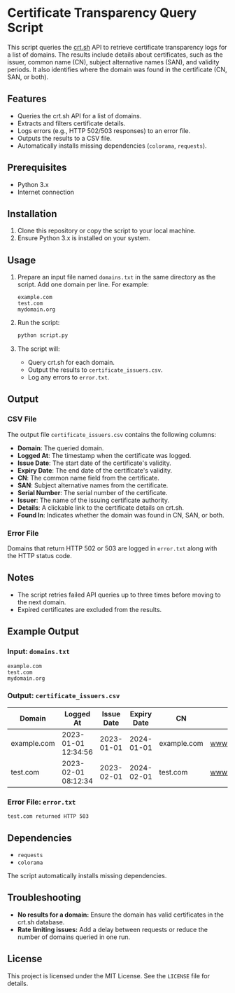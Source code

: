 # Certificate Transparency Query Script

This script queries the [crt.sh](https://crt.sh/) API to retrieve certificate transparency logs for a list of domains. The results include details about certificates, such as the issuer, common name (CN), subject alternative names (SAN), and validity periods. It also identifies where the domain was found in the certificate (CN, SAN, or both).

## Features

- Queries the crt.sh API for a list of domains.
- Extracts and filters certificate details.
- Logs errors (e.g., HTTP 502/503 responses) to an error file.
- Outputs the results to a CSV file.
- Automatically installs missing dependencies (`colorama`, `requests`).

## Prerequisites

- Python 3.x
- Internet connection

## Installation

1. Clone this repository or copy the script to your local machine.
2. Ensure Python 3.x is installed on your system.

## Usage

1. Prepare an input file named `domains.txt` in the same directory as the script. Add one domain per line. For example:
   ```
   example.com
   test.com
   mydomain.org
   ```

2. Run the script:
   ```bash
   python script.py
   ```

3. The script will:
   - Query crt.sh for each domain.
   - Output the results to `certificate_issuers.csv`.
   - Log any errors to `error.txt`.

## Output

### CSV File
The output file `certificate_issuers.csv` contains the following columns:

- **Domain**: The queried domain.
- **Logged At**: The timestamp when the certificate was logged.
- **Issue Date**: The start date of the certificate's validity.
- **Expiry Date**: The end date of the certificate's validity.
- **CN**: The common name field from the certificate.
- **SAN**: Subject alternative names from the certificate.
- **Serial Number**: The serial number of the certificate.
- **Issuer**: The name of the issuing certificate authority.
- **Details**: A clickable link to the certificate details on crt.sh.
- **Found In**: Indicates whether the domain was found in CN, SAN, or both.

### Error File
Domains that return HTTP 502 or 503 are logged in `error.txt` along with the HTTP status code.

## Notes

- The script retries failed API queries up to three times before moving to the next domain.
- Expired certificates are excluded from the results.

## Example Output

### Input: `domains.txt`
```
example.com
test.com
mydomain.org
```

### Output: `certificate_issuers.csv`
| Domain       | Logged At           | Issue Date  | Expiry Date | CN         | SAN               | Serial Number | Issuer               | Details                      | Found In |
|--------------|---------------------|-------------|-------------|------------|-------------------|---------------|----------------------|------------------------------|----------|
| example.com  | 2023-01-01 12:34:56 | 2023-01-01  | 2024-01-01  | example.com | www.example.com   | 1234567890    | Let's Encrypt        | [crt.sh](https://crt.sh/?id=12345) | CN, SAN |
| test.com     | 2023-02-01 08:12:34 | 2023-02-01  | 2024-02-01  | test.com    | www.test.com      | 0987654321    | DigiCert Inc         | [crt.sh](https://crt.sh/?id=67890) | CN      |

### Error File: `error.txt`
```
test.com returned HTTP 503
```

## Dependencies

- `requests`
- `colorama`

The script automatically installs missing dependencies.

## Troubleshooting

- **No results for a domain:** Ensure the domain has valid certificates in the crt.sh database.
- **Rate limiting issues:** Add a delay between requests or reduce the number of domains queried in one run.

## License

This project is licensed under the MIT License. See the `LICENSE` file for details.

